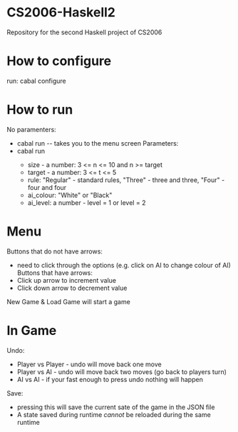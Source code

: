 # CS2006-Haskell2
Repository for the second Haskell project of CS2006

# How to configure
run: cabal configure

# How to run 
No paramenters:
 * cabal run -- takes you to the menu screen 
Parameters:
  * cabal run <size> <target> <rule> <ai colour> <ai level> 
     - size - a number: 3 <= n <= 10 and n >= target
     - target - a number: 3 <= t <= 5
     - rule: "Regular" - standard rules, "Three" - three and three, "Four" - four and four
     - ai_colour: "White" or "Black"
     - ai_level: a number - level = 1 or level = 2 

# Menu 
Buttons that do not have arrows:
* need to click through the options (e.g. click on AI to change colour of AI)
Buttons that have arrows:
* Click up arrow to increment value
* Click down arrow to decrement value

New Game & Load Game will start a game 

# In Game
Undo: 
* Player vs Player - undo will move back one move
* Player vs AI - undo will move back two moves (go back to players turn) 
* AI vs AI - if your fast enough to press undo nothing will happen

Save: 
* pressing this will save the current sate of the game in the JSON file 
* A state saved during runtime *cannot* be reloaded during the same runtime
